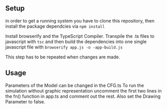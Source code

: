 ## Setup
in order to get a running system you have to clone this repository, then install the package dependcies via `npm install`

Install browserify and the TypeScript Compiler.
Transpile the .ts files to javascript with `tsc` and then build the dependencies into one single javascript file with `browserify app.js -o -app-build.js`

This step has to be repeated when changes are made.


## Usage
Parameters of the Model can be changed in the CFG.ts
To run the simulation without graphic representation uncomment the first two lines in the fn() function in app.ts and comment out the rest. Also set the Drawing Parameter to false.


